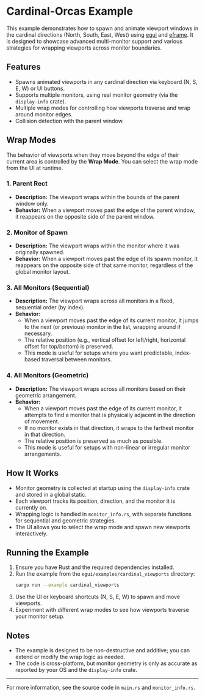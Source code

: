# Cardinal-Orcas Example

This example demonstrates how to spawn and animate viewport windows in the cardinal directions (North, South, East, West) using [egui](https://github.com/emilk/egui) and [eframe](https://github.com/emilk/egui/tree/main/crates/eframe). It is designed to showcase advanced multi-monitor support and various strategies for wrapping viewports across monitor boundaries.

## Features
- Spawns animated viewports in any cardinal direction via keyboard (N, S, E, W) or UI buttons.
- Supports multiple monitors, using real monitor geometry (via the `display-info` crate).
- Multiple wrap modes for controlling how viewports traverse and wrap around monitor edges.
- Collision detection with the parent window.

## Wrap Modes
The behavior of viewports when they move beyond the edge of their current area is controlled by the **Wrap Mode**. You can select the wrap mode from the UI at runtime.

### 1. Parent Rect
- **Description:** The viewport wraps within the bounds of the parent window only.
- **Behavior:** When a viewport moves past the edge of the parent window, it reappears on the opposite side of the parent window.

### 2. Monitor of Spawn
- **Description:** The viewport wraps within the monitor where it was originally spawned.
- **Behavior:** When a viewport moves past the edge of its spawn monitor, it reappears on the opposite side of that same monitor, regardless of the global monitor layout.

### 3. All Monitors (Sequential)
- **Description:** The viewport wraps across all monitors in a fixed, sequential order (by index).
- **Behavior:**
    - When a viewport moves past the edge of its current monitor, it jumps to the next (or previous) monitor in the list, wrapping around if necessary.
    - The relative position (e.g., vertical offset for left/right, horizontal offset for top/bottom) is preserved.
    - This mode is useful for setups where you want predictable, index-based traversal between monitors.

### 4. All Monitors (Geometric)
- **Description:** The viewport wraps across all monitors based on their geometric arrangement.
- **Behavior:**
    - When a viewport moves past the edge of its current monitor, it attempts to find a monitor that is physically adjacent in the direction of movement.
    - If no monitor exists in that direction, it wraps to the farthest monitor in that direction.
    - The relative position is preserved as much as possible.
    - This mode is useful for setups with non-linear or irregular monitor arrangements.

## How It Works
- Monitor geometry is collected at startup using the `display-info` crate and stored in a global static.
- Each viewport tracks its position, direction, and the monitor it is currently on.
- Wrapping logic is handled in `monitor_info.rs`, with separate functions for sequential and geometric strategies.
- The UI allows you to select the wrap mode and spawn new viewports interactively.

## Running the Example
1. Ensure you have Rust and the required dependencies installed.
2. Run the example from the `egui/examples/cardinal_viewports` directory:
   ```sh
   cargo run --example cardinal_viewports
   ```
3. Use the UI or keyboard shortcuts (N, S, E, W) to spawn and move viewports.
4. Experiment with different wrap modes to see how viewports traverse your monitor setup.

## Notes
- The example is designed to be non-destructive and additive; you can extend or modify the wrap logic as needed.
- The code is cross-platform, but monitor geometry is only as accurate as reported by your OS and the `display-info` crate.

---

For more information, see the source code in `main.rs` and `monitor_info.rs`.
